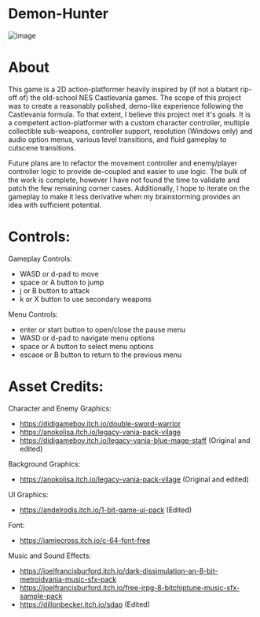 # Demon-Hunter
![image](https://github.com/user-attachments/assets/247ebfda-4990-4402-acc3-7eec22d7d1ef)

# About
This game is a 2D action-platformer heavily inspired by (if not a blatant rip-off of) the old-school NES Castlevania games. The scope of this project was to create a reasonably polished, demo-like experience following the Castlevania formula. To that extent, I believe this project met it's goals. It is a competent action-platformer with a custom character controller, multiple collectible sub-weapons, controller support, resolution (Windows only) and audio option menus, various level transitions, and fluid gameplay to cutscene transitions.

Future plans are to refactor the movement controller and enemy/player controller logic to provide de-coupled and easier to use logic. The bulk of the work is complete, however I have not found the time to validate and patch the few remaining corner cases. Additionally, I hope to iterate on the gameplay to make it less derivative when my brainstorming provides an idea with sufficient potential.

# Controls:
Gameplay Controls:
- WASD or d-pad to move
- space or A button to jump
- j or B button to attack
- k or X button to use secondary weapons

Menu Controls:
- enter or start button to open/close the pause menu
- WASD or d-pad to navigate menu options
- space or A button to select menu options
- escaoe or B button to return to the previous menu

# Asset Credits:
Character and Enemy Graphics:
- https://didigameboy.itch.io/double-sword-warrior
- https://anokolisa.itch.io/legacy-vania-pack-vilage
- https://didigameboy.itch.io/legacy-vania-blue-mage-staff (Original and edited)

Background Graphics:
- https://anokolisa.itch.io/legacy-vania-pack-vilage (Original and edited)

UI Graphics:
- https://andelrodis.itch.io/1-bit-game-ui-pack (Edited)

Font:
- https://jamiecross.itch.io/c-64-font-free

Music and Sound Effects:
- https://joelfrancisburford.itch.io/dark-dissimulation-an-8-bit-metroidvania-music-sfx-pack
- https://joelfrancisburford.itch.io/free-jrpg-8-bitchiptune-music-sfx-sample-pack
- https://dillonbecker.itch.io/sdap (Edited)
